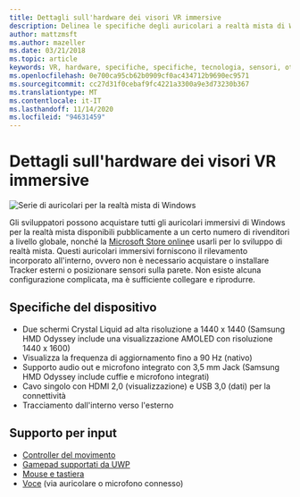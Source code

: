 ```yaml
---
title: Dettagli sull'hardware dei visori VR immersive
description: Delinea le specifiche degli auricolari a realtà mista di Windows, distribuendo VR con rilevamento interno (nessuna configurazione esterna necessaria).
author: mattzmsft
ms.author: mazeller
ms.date: 03/21/2018
ms.topic: article
keywords: VR, hardware, specifiche, specifiche, tecnologia, sensori, ottica, visualizzazione
ms.openlocfilehash: 0e700ca95cb62b0909cf0ac434712b9690ec9571
ms.sourcegitcommit: cc27d31f0cebaf9fc4221a3300a9e3d73230b367
ms.translationtype: MT
ms.contentlocale: it-IT
ms.lasthandoff: 11/14/2020
ms.locfileid: "94631459"
---
```

# <a name="immersive-headset-hardware-details"></a>Dettagli sull'hardware dei visori VR immersive

![Serie di auricolari per la realtà mista di Windows](images/MR-headsets.png)

Gli sviluppatori possono acquistare tutti gli auricolari immersivi di Windows per la realtà mista disponibili pubblicamente a un certo numero di rivenditori a livello globale, nonché la [Microsoft Store online](https://www.microsoft.com/store/collections/VRandMixedrealityheadsets)e usarli per lo sviluppo di realtà mista. Questi auricolari immersivi forniscono il rilevamento incorporato all'interno, ovvero non è necessario acquistare o installare Tracker esterni o posizionare sensori sulla parete. Non esiste alcuna configurazione complicata, ma è sufficiente collegare e riprodurre.

## <a name="device-specifications"></a>Specifiche del dispositivo
* Due schermi Crystal Liquid ad alta risoluzione a 1440 x 1440 (Samsung HMD Odyssey include una visualizzazione AMOLED con risoluzione 1440 x 1600)
* Visualizza la frequenza di aggiornamento fino a 90 Hz (nativo)
* Supporto audio out e microfono integrato con 3,5 mm Jack (Samsung HMD Odyssey include cuffie e microfono integrati)
* Cavo singolo con HDMI 2,0 (visualizzazione) e USB 3,0 (dati) per la connettività
* Tracciamento dall'interno verso l'esterno

## <a name="input-support"></a>Supporto per input
* [Controller del movimento](../design/motion-controllers.md)
* [Gamepad supportati da UWP](hardware-accessories.md)
* [Mouse e tastiera](hardware-accessories.md)
* [Voce](../design/voice-input.md) (via auricolare o microfono connesso)

